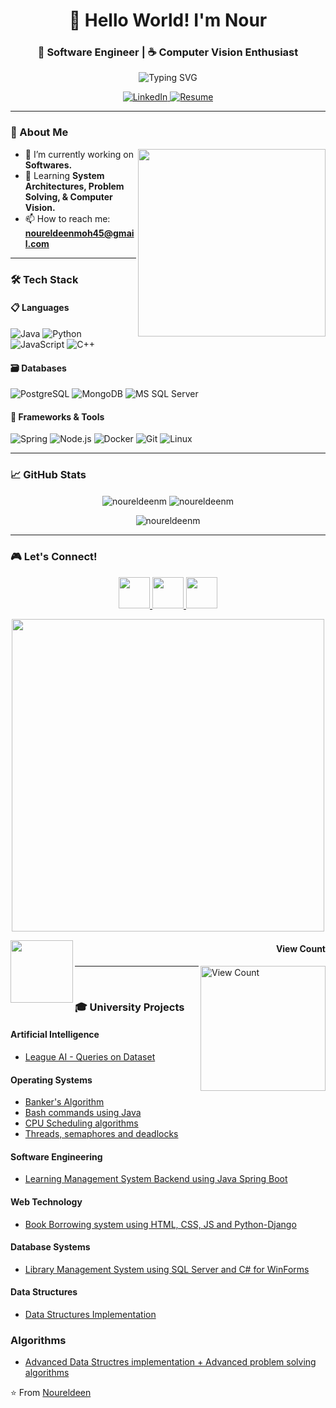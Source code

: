 <!--  
⚠️ This portfolio was built with dedication and effort by Nour Eldeen Mohamed.  
If you use or reference this project, please give proper credit. Thanks for your consideration, & best of luck 😍
Let's connect! 🌍  
🔗 LinkedIn: https://linkedin.com/in/noureldeenmohamed
📧 Email: noureldeenmoh45@gmail.com
-->


<h1 align="center">👋 Hello World! I'm Nour</h1>
<h3 align="center">🚀 Software Engineer | ☕ Computer Vision Enthusiast</h3>

<p align="center">
  <img src="https://readme-typing-svg.herokuapp.com?font=Fira+Code&pause=1000&color=22D3F7&center=true&vCenter=true&width=435&lines=Software+Developer;Problem+Solver;Tech+Enthusiast;Continuous+Learner" alt="Typing SVG" />
</p>

<p align="center">
<!--   <a href="https://git.io/typing-svg">
    <img src="https://komarev.com/ghpvc/?username=noureldeenm&label=Profile%20views&color=0e75b6&style=flat" alt="noureldeenm" />
  </a> -->
  <a href="https://www.linkedin.com/in/noureldeenmohamed/">
    <img alt="LinkedIn" src="https://img.shields.io/badge/LinkedIn-0077B5?style=for-the-badge&logo=linkedin&logoColor=white" />
  </a>
  <a href="https://drive.google.com/file/d/10dmFXnYeJrG4-zeh8hL20HbvzRCi1AK1/view?usp=sharing">
    <img alt="Resume" src="https://img.shields.io/badge/Resume-4285F4?style=for-the-badge&logo=googledrive&logoColor=white" />
  </a>
</p>

---

### 📖 About Me

<p align="center">
  <img align="right" src="https://media.giphy.com/media/qgQUggAC3Pfv687qPC/giphy.gif" width="300"/>
</p>

- 🔭 I’m currently working on **Softwares.**
- 🌱 Learning **System Architectures, Problem Solving, & Computer Vision.**
- 📫 How to reach me: **noureldeenmoh45@gmail.com**

---

### 🛠️ Tech Stack

#### 📋 Languages
![Java](https://img.shields.io/badge/Java-ED8B00?style=for-the-badge&logo=openjdk&logoColor=white)
![Python](https://img.shields.io/badge/Python-3776AB?style=for-the-badge&logo=python&logoColor=white)
![JavaScript](https://img.shields.io/badge/JavaScript-F7DF1E?style=for-the-badge&logo=javascript&logoColor=black)
![C++](https://img.shields.io/badge/C%2B%2B-00599C?style=for-the-badge&logo=c%2B%2B&logoColor=white)

#### 🗃️ Databases
![PostgreSQL](https://img.shields.io/badge/PostgreSQL-316192?style=for-the-badge&logo=postgresql&logoColor=white)
![MongoDB](https://img.shields.io/badge/MongoDB-4EA94B?style=for-the-badge&logo=mongodb&logoColor=white)
![MS SQL Server](http://img.shields.io/badge/MS%20SQL%20Server-CC2927?style=for-the-badge&logo=microsoft%20sql%20server&logoColor=white)

#### 🚀 Frameworks & Tools
![Spring](https://img.shields.io/badge/Spring-6DB33F?style=for-the-badge&logo=spring&logoColor=white)
![Node.js](https://img.shields.io/badge/Node.js-339933?style=for-the-badge&logo=nodedotjs&logoColor=white)
![Docker](https://img.shields.io/badge/Docker-2496ED?style=for-the-badge&logo=docker&logoColor=white)
![Git](https://img.shields.io/badge/Git-F05032?style=for-the-badge&logo=git&logoColor=white)
![Linux](https://img.shields.io/badge/Linux-FCC624?style=for-the-badge&logo=linux&logoColor=black)

---

### 📈 GitHub Stats

<p align="center">
  <img align="center" src="https://github-readme-stats.vercel.app/api/top-langs?username=noureldeenm&show_icons=true&locale=en&layout=compact&theme=radical" alt="noureldeenm" />
  <img align="center" src="https://github-readme-stats.vercel.app/api?username=noureldeenm&show_icons=true&locale=en&theme=radical" alt="noureldeenm" />
</p>

<p align="center">
  <img src="https://github-readme-streak-stats.herokuapp.com/?user=noureldeenm&theme=dark" alt="noureldeenm" />
</p>

---

### 🎮 Let's Connect!

<p align="center">
  <a href="https://linkedin.com/in/noureldeenmohamed">
    <img src="https://img.icons8.com/color/48/000000/linkedin.png" width="50"/>
  </a>
  <a href="https://www.hackerrank.com/noureldeenmoh45">
    <img src="https://img.icons8.com/external-tal-revivo-color-tal-revivo/48/000000/external-hackerrank-is-a-technology-company-that-focuses-on-competitive-programming-logo-color-tal-revivo.png" width="50"/>
  </a>
  <a href="mailto:noureldeenmoh45@gmail.com">
    <img src="https://img.icons8.com/color/48/000000/gmail--v1.png" width="50"/>
  </a>
</p>

<p align="center">
  <img src="https://user-images.githubusercontent.com/74038190/225813708-98b745f2-7d22-48cf-9150-083f1b00d6c9.gif" width="500px"/>
</p>

<a href=#><img src="https://i.pinimg.com/originals/fe/84/4c/fe844cbda6fa537f1f2bfe47551f6de3.gif" align="left" width="100"></a>
      <h4 align="right">View Count</h4>
<a href=#><img src="https://profile-counter.glitch.me/noureldeenm/count.svg" alt="View Count" width="200" align="right"></a>

---
<br>

### 🎓 University Projects

#### Artificial Intelligence
- [League AI - Queries on Dataset](https://github.com/NourEldeenM/league_AI)

#### Operating Systems
- [Banker's Algorithm](https://github.com/NourEldeenM/bankers-algorithm)
- [Bash commands using Java](https://github.com/NourEldeenM/PlutOS)
- [CPU Scheduling algorithms](https://github.com/NourEldeenM/StellarScheduler)
- [Threads, semaphores and deadlocks](https://github.com/NourEldeenM/NeptuneParking)

#### Software Engineering
- [Learning Management System Backend using Java Spring Boot](https://github.com/NourEldeenM/MarsAcademy)

#### Web Technology
- [Book Borrowing system using HTML, CSS, JS and Python-Django](https://github.com/NourEldeenM/Chapterfly)

#### Database Systems
- [Library Management System using SQL Server and C# for WinForms](https://github.com/NourEldeenM/LibraryManagementSystem)

#### Data Structures
- [Data Structures Implementation](https://github.com/NourEldeenM/DataStruct-Project-FCAI-CU)

### Algorithms
- [Advanced Data Structres implementation + Advanced problem solving algorithms](https://github.com/NourEldeenM/Algorithms-Group-Assignments)

⭐ From [Noureldeen](https://github.com/noureldeenm)
